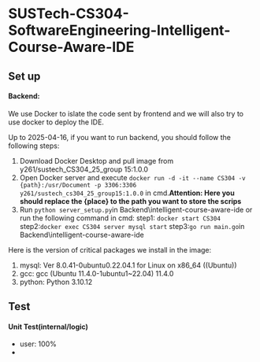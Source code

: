 # SUSTech-CS304-SoftwareEngineering-Intelligent-Course-Aware-IDE

## Set up

#### Backend:

We use Docker to islate the code sent by frontend and we will also try to use docker to deploy the IDE.

Up to 2025-04-16, if you want to run backend, you should follow the following steps:

1. Download Docker Desktop and pull image from y261/sustech_CS304_25_group 15:1.0.0
2. Open Docker server and execute ``docker run -d -it --name CS304 -v {path}:/usr/Document -p 3306:3306 y261/sustech_cs304_25_group15:1.0.0`` in cmd.**Attention: Here you should replace the {place} to the path you want to store the scrips**
3. Run ``python server_setup.py``in Backend\intelligent-course-aware-ide or run the following command in cmd:
   step1: ``docker start CS304``
   step2:``docker exec CS304 server mysql start``
   step3:``go run main.go``in Backend\intelligent-course-aware-ide

Here is the version of critical packages we install in the image:

1. mysql: Ver 8.0.41-0ubuntu0.22.04.1 for Linux on x86_64 ((Ubuntu))
2. gcc: gcc (Ubuntu 11.4.0-1ubuntu1~22.04) 11.4.0
3. python: Python 3.10.12

## Test

#### Unit Test(internal/logic)

+ user: 100%
+
